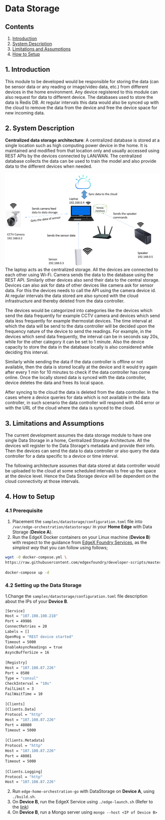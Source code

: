 # Data Storage
## Contents
1. [Introduction](#1-introduction)
2. [System Description](#2-system-description)
3. [Limitations and Assumptions](#3-limitations-and-assumptions)
4. [How to Setup](#4-how-to-setup)

## 1. Introduction
This module to be developed would be responsible for storing the data (can be sensor data or any reading or image/video data, etc.) from different devices in the home environment. Any device registered to this module can also request for data to different device. The databases used to store the data is Redis DB. At regular intervals this data would also be synced up with the cloud to remove the data from the device and free the device space for new incoming data.

## 2. System Description
**Centralized data storage architecture**: A centralized database is stored at a single location such as high computing power device in the home. It is maintained and modified from that location only and usually accessed using REST APIs by the devices connected by LAN/WAN. The centralized database collects the data can be used to train the model and also provide data to the different devices when needed.

<img src="images/System-description-of-Data-Storage.png" alt="image" align="left"/>

The laptop acts as the centralized storage. All the devices are connected to each other using Wi-Fi. Camera sends the data to the database using the REST API. Similarly other devices also send their data to the central storage. Devices can also ask for data of other devices like camera ask for sensor data. For this the devices needs to call the API using the camera device id. At regular intervals the data stored are also synced with the cloud infrastructure and thereby deleted from the data controller.

The devices would be categorized into categories like the devices which send the data frequently for example CCTV camera and devices which send data less frequently for example thermostat devices. The time interval at which the data will be send to the data controller will be decided upon the frequency nature of the device to send the readings. For example, in the devices which send data frequently, the interval can be in seconds say 20s, while for the other category it can be set to 1 minute. Also the device capacity to store the data in the database locally is also considered while deciding this interval.

Similarly while sending the data if the data controller is offline or not available, then the data is stored locally at the device and it would try again after every 1 min for 10 minutes to check if the data controller has come online. Once the locally stored data is synced with the data controller, device deletes the data and frees its local space.

After syncing to the cloud the data is deleted from the data controller. In the cases where a device queries for data which is not available in the data controller, in such scenario the data controller will respond with 404 error or with the URL of the cloud where the data is synced to the cloud.

## 3. Limitations and Assumptions
The current development assumes the data storage module to have one single Data Storage in a home, Centralized Storage Architecture. All the devices will register to the Data Storage's metadata and provide their info. Then the devices can send the data to data controller or also query the data controller for a data specific to a device or time interval.

The following architecture assumes that data stored at data controller would be uploaded to the cloud at some scheduled intervals to free up the space at the device level. Hence the Data Storage device will be dependent on the cloud connectivity at those intervals.

## 4. How to Setup
### 4.1 Prerequisite
1. Placement the `samples/datastorage/configuration.toml` file into `/var/edge-orchestration/datastorage/` in your **Home Edge** with Data Storage (**Device A**).
2. Run the EdgeX Docker containers on your Linux machine (**Device B**) with respect to the guidance from [EdgeX Foundry Services](https://github.com/edgexfoundry/edgex-go/tree/fuji#get-started), as the _simplest way_ that you can follow using follows;

```sh
wget -O docker-compose.yml \
https://raw.githubusercontent.com/edgexfoundry/developer-scripts/master/releases/fuji/compose-files/docker-compose-fuji.yml

docker-compose up -d
```

### 4.2 Setting up the Data Storage
1.Change the `samples/datastorage/configuration.toml` file description about the IPs of your **Device B**.

```sh
[Service]
Host = "107.108.108.218"
Port = 49986
ConnectRetries = 20
Labels = []
OpenMsg = "REST device started"
Timeout = 5000
EnableAsyncReadings = true
AsyncBufferSize = 16

[Registry]
Host = "107.108.87.226"
Port = 8500
Type = "consul"
CheckInterval = "10s"
FailLimit = 3
FailWaitTime = 10

[Clients]
[Clients.Data]
Protocol = "http"
Host = "107.108.87.226"
Port = 48080
Timeout = 5000

[Clients.Metadata]
Protocol = "http"
Host = "107.108.87.226"
Port = 48081
Timeout = 5000

[Clients.Logging]
Protocol = "http"
Host = "107.108.87.226"
```

2. Run `edge-home-orchestration-go` with DataStorage on **Device A**, using `./build.sh`.
3. On **Device B**, run the EdgeX Service using `./edge-launch.sh` (Refer to the [link](https://github.com/edgexfoundry/edgex-go/tree/fuji#get-started))
4. On **Device B**, run a Mongo server using `mongo --host <IP of Device B>`
